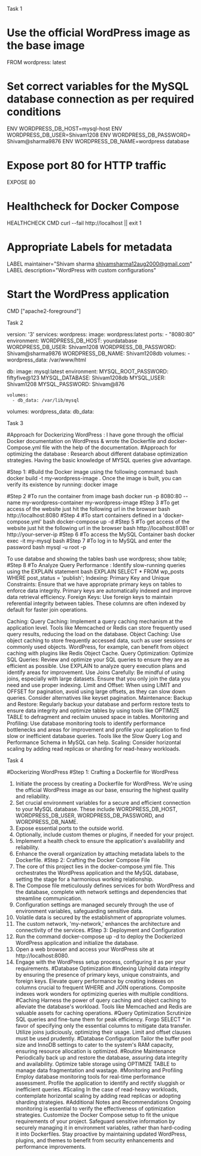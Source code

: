 Task 1 
# Use the official WordPress image as the base image
FROM wordpress: latest

# Set correct variables for the MySQL database connection as per required conditions
ENV WORDPRESS_DB_HOST=mysql-host
ENV WORDPRESS_DB_USER=Shivam1208
ENV WORDPRESS_DB_PASSWORD= Shivam@sharma9876
ENV WORDPRESS_DB_NAME=wordpress database

# Expose port 80 for HTTP traffic
EXPOSE 80

# Healthcheck for Docker Compose
HEALTHCHECK CMD curl --fail http://localhost || exit 1

# Appropriate Labels for metadata
LABEL maintainer="Shivam sharma <shivamsharma12aug2000@gmail.com>"
LABEL description="WordPress with custom configurations"

# Start the WordPress application
CMD ["apache2-foreground"]

Task 2

version: '3'
services:
  wordpress:
    image: wordpress:latest
    ports:
      - "8080:80"
    environment:
      WORDPRESS_DB_HOST: yourdatabase
      WORDPRESS_DB_USER: Shivam1208
      WORDPRESS_DB_PASSWORD: Shivam@sharma9876
      WORDPRESS_DB_NAME: Shivam1208db
    volumes:
      - wordpress_data: /var/www/html

  db:
    image: mysql:latest
    environment: 
      MYSQL_ROOT_PASSWORD: fiftyfive@123
      MYSQL_DATABASE: Shivam1208db
      MYSQL_USER: Shivam1208
      MYSQL_PASSWORD: Shivam@876

    volumes:
      - db_data: /var/lib/mysql

volumes:
  wordpress_data:
  db_data:

Task 3

#Approach for Dockerizing WordPress : I have gone through the official Docker documentation on WordPress & wrote the Dockerfile and docker-Compose.yml file with the help of the documentation.
#Approach for optimizing the database : Research about different database optimization strategies. Having the basic knowledge of MYSQL queries give advantage.

#Step 1:
#Build the Docker image using the following command: 
bash
  docker build -t my-wordpress-image .
Once the image is built, you can verify its existence by running:
  docker image

#Step 2
#To run the container from image
bash
  docker run -p 8080:80 --name my-wordpress-container my-wordpress-image
#Step 3
#To get access of the website just hit the following url in the browser
bash
  http://localhost:8080
#Step 4
#To start containers defined in a 'docker-compose.yml'
bash
  docker-compose up -d 
#Step 5
#To get access of the website just hit the following url in the browser
bash
  http://localhost:8081 or http://your-server-ip
#Step 6
#To access the MySQL Container
bash
  docker exec -it my-mysql bash
#Step 7 
#To log in to MySQL and enter the password
bash
  mysql -u root -p

To use databse and showing the tables
bash
  use wordpress;
  show table;
#Step 8 
#To Analyze Query Performance :
Identify slow-running queries using the EXPLAIN statement
bash
  EXPLAIN SELECT * FROM wp_posts WHERE post_status = 'publish';
Indexing:
Primary Key and Unique Constraints: Ensure that we have appropriate primary keys on tables to enforce data integrity. Primary keys are automatically indexed and improve data retrieval efficiency.
Foreign Keys: Use foreign keys to maintain referential integrity between tables. These columns are often indexed by default for faster join operations.

Caching:
Query Caching: Implement a query caching mechanism at the application level. Tools like Memcached or Redis can store frequently used query results, reducing the load on the database.
Object Caching: Use object caching to store frequently accessed data, such as user sessions or commonly used objects. WordPress, for example, can benefit from object caching with plugins like Redis Object Cache.
Query Optimization:
Optimize SQL Queries: Review and optimize your SQL queries to ensure they are as efficient as possible. Use EXPLAIN to analyze query execution plans and identify areas for improvement.
Use Joins Carefully: Be mindful of using joins, especially with large datasets. Ensure that you only join the data you need and use proper indexing.
Limit and Offset: When using LIMIT and OFFSET for pagination, avoid using large offsets, as they can slow down queries. Consider alternatives like keyset pagination.
           Maintenance:
Backup and Restore: Regularly backup your database and perform restore tests to ensure data integrity and optimize tables by using tools like OPTIMIZE TABLE to defragment and reclaim unused space in tables.
Monitoring and Profiling:
Use database monitoring tools to identify performance bottlenecks and areas for improvement and profile your application to find slow or inefficient database queries. Tools like the Slow Query Log and Performance Schema in MySQL can help.
Scaling:
Consider horizontal scaling by adding read replicas or sharding for read-heavy workloads.

Task 4

#Dockerizing WordPress
#Step 1: Crafting a Dockerfile for WordPress
1.	Initiate the process by creating a Dockerfile for WordPress. We're using the official WordPress image as our base, ensuring the highest quality and reliability.
2.	Set crucial environment variables for a secure and efficient connection to your MySQL database. These include WORDPRESS_DB_HOST, WORDPRESS_DB_USER, WORDPRESS_DB_PASSWORD, and WORDPRESS_DB_NAME.
3.	Expose essential ports to the outside world.
4.	Optionally, include custom themes or plugins, if needed for your project.
5.	Implement a health check to ensure the application's availability and reliability.
6.	Enhance the overall organization by attaching metadata labels to the Dockerfile.
#Step 2: Crafting the Docker Compose File
1.	The core of this project lies in the docker-compose.yml file. This orchestrates the WordPress application and the MySQL database, setting the stage for a harmonious working relationship.
2.	The Compose file meticulously defines services for both WordPress and the database, complete with network settings and dependencies that streamline communication.
3.	Configuration settings are managed securely through the use of environment variables, safeguarding sensitive data.
4.	Volatile data is secured by the establishment of appropriate volumes.
5.	The custom network, 'my-network,' enhances the architecture and connectivity of the services.
#Step 3: Deployment and Configuration
1.	Run the command docker-compose up -d to deploy the Dockerized WordPress application and initialize the database.
2.	Open a web browser and access your WordPress site at http://localhost:8080.
3.	Engage with the WordPress setup process, configuring it as per your requirements.
#Database Optimization
#Indexing
Uphold data integrity by ensuring the presence of primary keys, unique constraints, and foreign keys.
Elevate query performance by creating indexes on columns crucial to frequent WHERE and JOIN operations.
Composite indexes work wonders for optimizing queries with multiple conditions.
#Caching
Harness the power of query caching and object caching to alleviate the database's workload.
Tools like Memcached and Redis are valuable assets for caching operations.
#Query Optimization
Scrutinize SQL queries and fine-tune them for peak efficiency.
Forgo SELECT * in favor of specifying only the essential columns to mitigate data transfer.
Utilize joins judiciously, optimizing their usage.
Limit and offset clauses must be used prudently.
#Database Configuration
Tailor the buffer pool size and InnoDB settings to cater to the system's RAM capacity, ensuring resource allocation is optimized.
#Routine Maintenance
Periodically back up and restore the database, assuring data integrity and availability.
Optimize table storage using OPTIMIZE TABLE to manage data fragmentation and wastage.
#Monitoring and Profiling
Employ database monitoring tools for real-time performance assessment.
Profile the application to identify and rectify sluggish or inefficient queries.
#Scaling
In the case of read-heavy workloads, contemplate horizontal scaling by adding read replicas or adopting sharding strategies.
#Additional Notes and Recommendations
Ongoing monitoring is essential to verify the effectiveness of optimization strategies.
Customize the Docker Compose setup to fit the unique requirements of your project.
Safeguard sensitive information by securely managing it in environment variables, rather than hard-coding it into Dockerfiles.
Stay proactive by maintaining updated WordPress, plugins, and themes to benefit from security enhancements and performance improvements.






